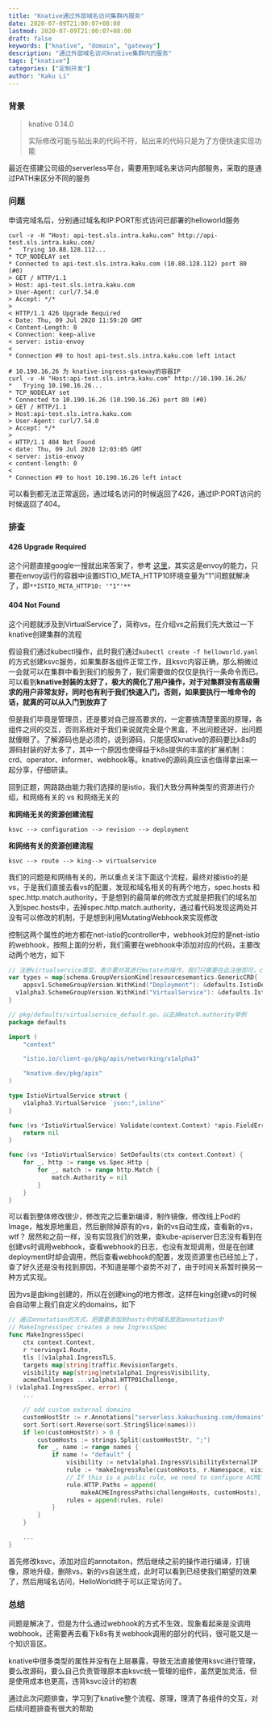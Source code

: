```yaml
---
title: "Knative通过外部域名访问集群内服务"
date: 2020-07-09T21:00:07+08:00
lastmod: 2020-07-09T21:00:07+08:00
draft: false
keywords: ["knative", "domain", "gateway"]
description: "通过外部域名访问knative集群内的服务"
tags: ["knative"]
categories: ["定制开发"]
author: "Kaku Li"
---
```


### 背景

> knative 0.14.0
>
> 实际修改可能与贴出来的代码不符，贴出来的代码只是为了方便快速实现功能

最近在搭建公司级的serverless平台，需要用到域名来访问内部服务，采取的是通过PATH来区分不同的服务

### 问题

申请完域名后，分别通过域名和IP:PORT形式访问已部署的helloworld服务

```shell
curl -v -H "Host: api-test.sls.intra.kaku.com" http://api-test.sls.intra.kaku.com/
*   Trying 10.88.128.112...
* TCP_NODELAY set
* Connected to api-test.sls.intra.kaku.com (10.88.128.112) port 80 (#0)
> GET / HTTP/1.1
> Host: api-test.sls.intra.kaku.com
> User-Agent: curl/7.54.0
> Accept: */*
>
< HTTP/1.1 426 Upgrade Required
< Date: Thu, 09 Jul 2020 11:59:20 GMT
< Content-Length: 0
< Connection: keep-alive
< server: istio-envoy
<
* Connection #0 to host api-test.sls.intra.kaku.com left intact

# 10.190.16.26 为 knative-ingress-gateway的容器IP
curl -v -H "Host:api-test.sls.intra.kaku.com" http://10.190.16.26/
*   Trying 10.190.16.26...
* TCP_NODELAY set
* Connected to 10.190.16.26 (10.190.16.26) port 80 (#0)
> GET / HTTP/1.1
> Host:api-test.sls.intra.kaku.com
> User-Agent: curl/7.54.0
> Accept: */*
>
< HTTP/1.1 404 Not Found
< date: Thu, 09 Jul 2020 12:03:05 GMT
< server: istio-envoy
< content-length: 0
<
* Connection #0 to host 10.190.16.26 left intact
```

可以看到都无法正常返回，通过域名访问的时候返回了426，通过IP:PORT访问的时候返回了404。

### 排查

#### 426 Upgrade Required

这个问题直接google一搜就出来答案了，参考 [这里](https://github.com/istio/istio/issues/13085)，其实这是envoy的能力，只要在envoy运行的容器中设置ISTIO_META_HTTP10环境变量为"1"问题就解决了，即`**ISTIO_META_HTTP10: '"1"'**`

#### 404 Not Found

这个问题就涉及到VirtualService了，简称vs，在介绍vs之前我们先大致过一下knative创建集群的流程

假设我们通过kubectl操作，此时我们通过`kubectl create -f helloworld.yaml`的方式创建ksvc服务，如果集群各组件正常工作，且ksvc内容正确，那么稍微过一会就可以在集群中看到我们的服务了，我们需要做的仅仅是执行一条命令而已。可以看到**knative封装的太好了，极大的简化了用户操作，对于对集群没有高级需求的用户非常友好，同时也有利于我们快速入门，否则，如果要执行一堆命令的话，就真的可以从入门到放弃了**

但是我们毕竟是管理员，还是要对自己提高要求的，一定要搞清楚里面的原理，各组件之间的交互，否则系统对于我们来说就完全是个黑盒，不出问题还好，出问题就傻眼了。了解源码也是必须的，说到源码，只能感叹knative的源码要比k8s的源码封装的好太多了，其中一个原因也使得益于k8s提供的丰富的扩展机制：crd、operator、informer、webhook等。knative的源码真应该也值得拿出来一起分享，仔细研读。

回到正题，网路路由能力我们选择的是istio，我们大致分两种类型的资源进行介绍，和网络有关的 vs 和网络无关的

**和网络无关的资源创建流程**

`ksvc --> configuration --> revision --> deployment`

**和网络有关的资源创建流程**

`ksvc --> route --> king--> virtualservice`

我们的问题是和网络有关的，所以重点关注下面这个流程，最终对接istio的是vs，于是我们直接去看vs的配置，发现和域名相关的有两个地方，spec.hosts 和 spec.http.match.authority，于是想到的最简单的修改方式就是把我们的域名加入到spec.hosts中，去掉spec.http.match.authority，通过看代码发现这两处并没有可以修改的机制，于是想到利用MutatingWebhook来实现修改

控制这两个属性的地方都在net-istio的controller中，webhook对应的是net-istio的webhook，按照上面的分析，我们需要在webhook中添加对应的代码，主要改动两个地方，如下

```go
// 注册virtualservice类型，表示要对其进行mutate的操作，我们只需要在此注册即可，controller会自动修改对应的MutatingWebhookConfiguration，添加对应的资源和操作
var types = map[schema.GroupVersionKind]resourcesemantics.GenericCRD{
	appsv1.SchemeGroupVersion.WithKind("Deployment"): &defaults.IstioDeployment{},
  v1alpha3.SchemeGroupVersion.WithKind("VirtualService"): &defaults.IstioVirtualService{},
}

// pkg/defaults/virtualservice_default.go，以去掉match.authority举例
package defaults

import (
	"context"

	"istio.io/client-go/pkg/apis/networking/v1alpha3"

	"knative.dev/pkg/apis"
)

type IstioVirtualService struct {
	v1alpha3.VirtualService `json:",inline"`
}

func (vs *IstioVirtualService) Validate(context.Context) *apis.FieldError {
	return nil
}

func (vs *IstioVirtualService) SetDefaults(ctx context.Context) {
	for _, http := range vs.Spec.Http {
		for _, match := range http.Match {
			match.Authority = nil
		}
	}
}
```

可以看到整体修改很少，修改完之后重新编译，制作镜像，修改线上Pod的Image，触发原地重启，然后删除掉原有的vs，新的vs自动生成，查看新的vs，wtf？ 居然和之前一样，没有实现我们的效果，查kube-apiserver日志没有看到在创建vs时调用webhook，查看webhook的日志，也没有发现调用，但是在创建deployment时却会调用，然后查看webhook的配置，发现资源里也已经加上了，查了好久还是没有找到原因，不知道是哪个姿势不对了，由于时间关系暂时换另一种方式实现。

因为vs是由king创建的，所以在创建king的地方修改，这样在king创建vs的时候会自动带上我们自定义的domains，如下

```go
// 通过annotation的方式，把需要添加到hosts中的域名放到annotation中
// MakeIngressSpec creates a new IngressSpec
func MakeIngressSpec(
	ctx context.Context,
	r *servingv1.Route,
	tls []v1alpha1.IngressTLS,
	targets map[string]traffic.RevisionTargets,
	visibility map[string]netv1alpha1.IngressVisibility,
	acmeChallenges ...v1alpha1.HTTP01Challenge,
) (v1alpha1.IngressSpec, error) {
	...

	// add custom external domains
	customHostStr := r.Annotations["serverless.kakuchuxing.com/domains"]
	sort.Sort(sort.Reverse(sort.StringSlice(names)))
	if len(customHostStr) > 0 {
		customHosts := strings.Split(customHostStr, ";")
		for _, name := range names {
			if name != "default" {
				visibility := netv1alpha1.IngressVisibilityExternalIP
				rule := *makeIngressRule(customHosts, r.Namespace, visibility, name, targets[name])
				// If this is a public rule, we need to configure ACME challenge paths.
				rule.HTTP.Paths = append(
					makeACMEIngressPaths(challengeHosts, customHosts), rule.HTTP.Paths...)
				rules = append(rules, rule)
			}
		}
	}

	...
}
```

首先修改ksvc，添加对应的annotaiton，然后继续之前的操作进行编译，打镜像，原地升级，删除vs，新的vs自送生成，此时可以看到已经使我们期望的效果了，然后用域名访问，HelloWorld终于可以正常访问了。

### 总结

问题是解决了，但是为什么通过webhook的方式不生效，现象看起来是没调用webhook，还需要再去看下k8s有关webhook调用的部分的代码，很可能又是一个知识盲区。

knative中很多类型的属性并没有在上层暴露，导致无法直接使用ksvc进行管理，要么改源码，要么自己负责管理原本由ksvc统一管理的组件，虽然更加灵活，但是使用成本也更高，违背ksvc设计的初衷

通过此次问题排查，学习到了knative整个流程、原理，理清了各组件的交互，对后续问题排查有很大的帮助
